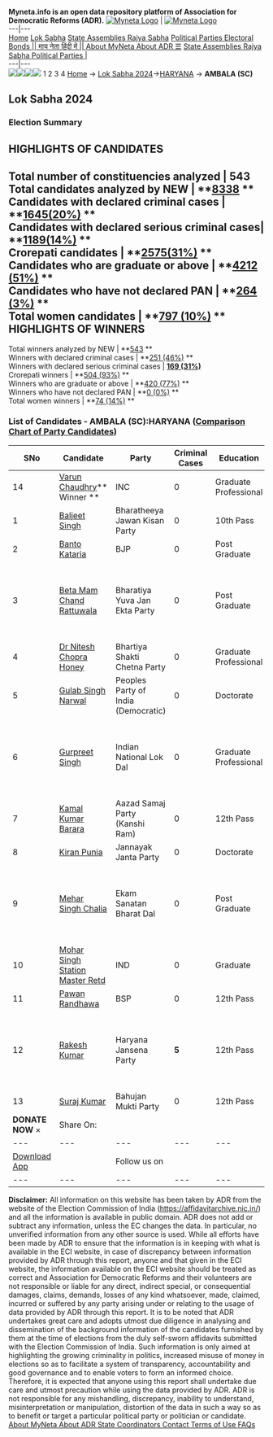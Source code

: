 **Myneta.info is an open data repository platform of Association for Democratic Reforms (ADR).**
[![Myneta Logo](https://www.myneta.info/lib/img/myneta-logo.png)](https://www.myneta.info/) | [![Myneta Logo](https://www.myneta.info/lib/img/adr-logo.png)](https://adrindia.org)  
---|---  
[Home](https://www.myneta.info/) [Lok Sabha](https://www.myneta.info/#ls "Lok Sabha") [ State Assemblies ](https://www.myneta.info/#sa "State Assemblies") [Rajya Sabha](https://www.myneta.info/#rs "Rajya Sabha") [Political Parties ](https://www.myneta.info/party "Political Parties") [ Electoral Bonds ](https://www.myneta.info/electoral_bonds "Electoral Bonds") [ || माय नेता हिंदी में || ](https://translate.google.co.in/translate?prev=hp&hl=en&js=y&u=www.myneta.info&sl=en&tl=hi&history_state0=) [ About MyNeta ](https://adrindia.org/content/about-myneta) [ About ADR ](https://adrindia.org/about-adr/who-we-are) [☰](javascript:void\(0\))
[ State Assemblies ](https://www.myneta.info/#sa "State Assemblies") [ Rajya Sabha ](https://www.myneta.info/#rs "Rajya Sabha") [ Political Parties ](https://www.myneta.info/party "Political Parties")
|   
---|---  
![](https://www.myneta.info/lib/img/banner/banner-1.png)![](https://www.myneta.info/lib/img/banner/banner-2.png)![](https://www.myneta.info/lib/img/banner/banner-3.png)![](https://www.myneta.info/lib/img/banner/banner-4.png)
1  2  3  4 
[Home](https://www.myneta.info/) → [Lok Sabha 2024](https://www.myneta.info/LokSabha2024/)→[HARYANA](https://www.myneta.info/LokSabha2024/index.php?action=show_constituencies&state_id=12) → **AMBALA (SC)**
### 
## Lok Sabha 2024
###  Election Summary 
HIGHLIGHTS OF CANDIDATES  
---  
Total number of constituencies analyzed |  543   
Total candidates analyzed by NEW | **[8338](https://www.myneta.info/LokSabha2024/index.php?action=summary&subAction=candidates_analyzed&sort=candidate#summary) **  
Candidates with declared criminal cases | **[1645(20%)](https://www.myneta.info/LokSabha2024/index.php?action=summary&subAction=crime&sort=candidate#summary) **  
Candidates with declared serious criminal cases| **[1189(14%)](https://www.myneta.info/LokSabha2024/index.php?action=summary&subAction=serious_crime&sort=candidate#summary) **  
Crorepati candidates | **[2575(31%)](https://www.myneta.info/LokSabha2024/index.php?action=summary&subAction=crorepati&sort=candidate#summary) **  
Candidates who are graduate or above | **[4212 (51%)](https://www.myneta.info/LokSabha2024/index.php?action=summary&subAction=education&sort=candidate#summary) **  
Candidates who have not declared PAN | **[264 (3%)](https://www.myneta.info/LokSabha2024/index.php?action=summary&subAction=without_pan&sort=candidate#summary) **  
Total women candidates | **[797 (10%)](https://www.myneta.info/LokSabha2024/index.php?action=summary&subAction=women_candidate&sort=candidate#summary) **  
HIGHLIGHTS OF WINNERS  
---  
Total winners analyzed by NEW | **[543](https://www.myneta.info/LokSabha2024/index.php?action=summary&subAction=winner_analyzed&sort=candidate#summary) **  
Winners with declared criminal cases | **[251 (46%)](https://www.myneta.info/LokSabha2024/index.php?action=summary&subAction=winner_crime&sort=candidate#summary) **  
Winners with declared serious criminal cases | **[169 (31%)](https://www.myneta.info/LokSabha2024/index.php?action=summary&subAction=winner_serious_crime&sort=candidate#summary)**  
Crorepati winners | **[504 (93%)](https://www.myneta.info/LokSabha2024/index.php?action=summary&subAction=winner_crorepati&sort=candidate#summary) **  
Winners who are graduate or above | **[420 (77%)](https://www.myneta.info/LokSabha2024/index.php?action=summary&subAction=winner_education&sort=candidate#summary) **  
Winners who have not declared PAN | **[0 (0%)](https://www.myneta.info/LokSabha2024/index.php?action=summary&subAction=winner_without_pan&sort=candidate#summary) **  
Total women winners | **[74 (14%)](https://www.myneta.info/LokSabha2024/index.php?action=summary&subAction=winner_women&sort=candidate#summary) **  
### List of Candidates - AMBALA (SC):HARYANA ([Comparison Chart of Party Candidates](https://www.myneta.info/LokSabha2024/comparisonchart.php?constituency_id=140))
SNo | Candidate| Party| Criminal Cases| Education| Age| Total Assets| Liabilities  
---|---|---|---|---|---|---|---  
14  | [Varun Chaudhry](https://www.myneta.info/LokSabha2024/candidate.php?candidate_id=8414)** Winner ** | INC | 0 | Graduate Professional| 44 | Rs 25,94,68,388 ~ 25 Crore+ | Rs 61,73,716 ~ 61 Lacs+  
1  | [Baljeet Singh](https://www.myneta.info/LokSabha2024/candidate.php?candidate_id=8418) | Bharatheeya Jawan Kisan Party | 0 | 10th Pass| 58 | Rs 1,09,87,000 ~ 1 Crore+ | Rs 6,00,000 ~ 6 Lacs+  
2  | [Banto Kataria](https://www.myneta.info/LokSabha2024/candidate.php?candidate_id=8413) | BJP | 0 | Post Graduate| 59 | Rs 8,92,46,194 ~ 8 Crore+ | Rs 0 ~   
3  | [Beta Mam Chand Rattuwala](https://www.myneta.info/LokSabha2024/candidate.php?candidate_id=8419) | Bharatiya Yuva Jan Ekta Party | 0 | Post Graduate| 39 | ![](https://myneta.info/image_v2.php?myneta_folder=LokSabha2024&candidate_id=8419&col=ta) | ![](https://myneta.info/image_v2.php?myneta_folder=LokSabha2024&candidate_id=8419&col=lia)  
4  | [Dr Nitesh Chopra Honey](https://www.myneta.info/LokSabha2024/candidate.php?candidate_id=8417) | Bhartiya Shakti Chetna Party | 0 | Graduate Professional| 35 | Rs 38,28,377 ~ 38 Lacs+ | Rs 31,50,490 ~ 31 Lacs+  
5  | [Gulab Singh Narwal](https://www.myneta.info/LokSabha2024/candidate.php?candidate_id=8416) | Peoples Party of India (Democratic) | 0 | Doctorate| 55 | Rs 2,43,50,444 ~ 2 Crore+ | Rs 14,80,000 ~ 14 Lacs+  
6  | [Gurpreet Singh](https://www.myneta.info/LokSabha2024/candidate.php?candidate_id=8411) | Indian National Lok Dal | 0 | Graduate Professional| 30 | ![](https://myneta.info/image_v2.php?myneta_folder=LokSabha2024&candidate_id=8411&col=ta) | ![](https://myneta.info/image_v2.php?myneta_folder=LokSabha2024&candidate_id=8411&col=lia)  
7  | [Kamal Kumar Barara](https://www.myneta.info/LokSabha2024/candidate.php?candidate_id=8415) | Aazad Samaj Party (Kanshi Ram) | 0 | 12th Pass| 42 | Rs 2,35,057 ~ 2 Lacs+ | Rs 0 ~   
8  | [Kiran Punia](https://www.myneta.info/LokSabha2024/candidate.php?candidate_id=8410) | Jannayak Janta Party | 0 | Doctorate| 57 | Rs 1,48,28,504 ~ 1 Crore+ | Rs 0 ~   
9  | [Mehar Singh Chalia](https://www.myneta.info/LokSabha2024/candidate.php?candidate_id=8420) | Ekam Sanatan Bharat Dal | 0 | Post Graduate| 65 | ![](https://myneta.info/image_v2.php?myneta_folder=LokSabha2024&candidate_id=8420&col=ta) | ![](https://myneta.info/image_v2.php?myneta_folder=LokSabha2024&candidate_id=8420&col=lia)  
10  | [Mohar Singh Station Master Retd](https://www.myneta.info/LokSabha2024/candidate.php?candidate_id=8423) | IND | 0 | Graduate| 65 | Rs 43,81,051 ~ 43 Lacs+ | Rs 2,25,835 ~ 2 Lacs+  
11  | [Pawan Randhawa](https://www.myneta.info/LokSabha2024/candidate.php?candidate_id=8412) | BSP | 0 | 12th Pass| 45 | Rs 6,34,21,247 ~ 6 Crore+ | Rs 28,10,000 ~ 28 Lacs+  
12  | [Rakesh Kumar](https://www.myneta.info/LokSabha2024/candidate.php?candidate_id=8421) | Haryana Jansena Party | **5** | 12th Pass| 37 | ![](https://myneta.info/image_v2.php?myneta_folder=LokSabha2024&candidate_id=8421&col=ta) | ![](https://myneta.info/image_v2.php?myneta_folder=LokSabha2024&candidate_id=8421&col=lia)  
13  | [Suraj Kumar](https://www.myneta.info/LokSabha2024/candidate.php?candidate_id=8422) | Bahujan Mukti Party | 0 | 12th Pass| 41 | Rs 36,50,000 ~ 36 Lacs+ | Rs 480 ~ 4 Hund+  
|  **DONATE NOW** × |  Share On:  | [](https://api.whatsapp.com/send?text=https%3A%2F%2Fmyneta.info%2Fpunjab2022%2Findex.php%3Faction%3Dshow_constituencies%26state_id%3D19) | [](https://www.facebook.com/sharer/sharer.php?u=https%3A%2F%2Fmyneta.info%2Fpunjab2022%2Findex.php%3Faction%3Dshow_constituencies%26state_id%3D19) | [](https://twitter.com/share?url=https%3A%2F%2Fmyneta.info%2Fpunjab2022%2Findex.php%3Faction%3Dshow_constituencies%26state_id%3D19)  
---|---|---|---|---  
| [ Download App ](https://play.google.com/store/apps/details?id=com.webrosoft.myneta1&pcampaignid=pcampaignidMKT-Other-global-all-co-prtnr-py-PartBadge-Mar2515-1) | [](https://play.google.com/store/apps/details?id=com.webrosoft.myneta1&pcampaignid=pcampaignidMKT-Other-global-all-co-prtnr-py-PartBadge-Mar2515-1) |  Follow us on  | [](https://www.facebook.com/adrindia.org/) | [](https://twitter.com/adrspeaks) | [](https://groups.google.com/g/national-election-watch?hl=en&pli=1) | [](https://www.instagram.com/adrspeaks/) | [](https://www.youtube.com/user/adrspeaks) | [](https://sharechat.com/profile/adrspeaks)  
---|---|---|---|---|---|---|---|---  
**Disclaimer:** All information on this website has been taken by ADR from the website of the Election Commission of India (https://affidavitarchive.nic.in/) and all the information is available in public domain. ADR does not add or subtract any information, unless the EC changes the data. In particular, no unverified information from any other source is used. While all efforts have been made by ADR to ensure that the information is in keeping with what is available in the ECI website, in case of discrepancy between information provided by ADR through this report, anyone and that given in the ECI website, the information available on the ECI website should be treated as correct and Association for Democratic Reforms and their volunteers are not responsible or liable for any direct, indirect special, or consequential damages, claims, demands, losses of any kind whatsoever, made, claimed, incurred or suffered by any party arising under or relating to the usage of data provided by ADR through this report. It is to be noted that ADR undertakes great care and adopts utmost due diligence in analysing and dissemination of the background information of the candidates furnished by them at the time of elections from the duly self-sworn affidavits submitted with the Election Commission of India. Such information is only aimed at highlighting the growing criminality in politics, increased misuse of money in elections so as to facilitate a system of transparency, accountability and good governance and to enable voters to form an informed choice. Therefore, it is expected that anyone using this report shall undertake due care and utmost precaution while using the data provided by ADR. ADR is not responsible for any mishandling, discrepancy, inability to understand, misinterpretation or manipulation, distortion of the data in such a way so as to benefit or target a particular political party or politician or candidate. 
[ About MyNeta ](https://adrindia.org/content/about-myneta) [ About ADR ](https://adrindia.org/about-adr/who-we-are) [ State Coordinators ](https://adrindia.org/about-adr/state-coordinators) [ Contact ](https://adrindia.org/contact-us) [ Terms of Use ](https://adrindia.org/content/adr-terms-use) [ FAQs ](https://adrindia.org/content/faqs)
